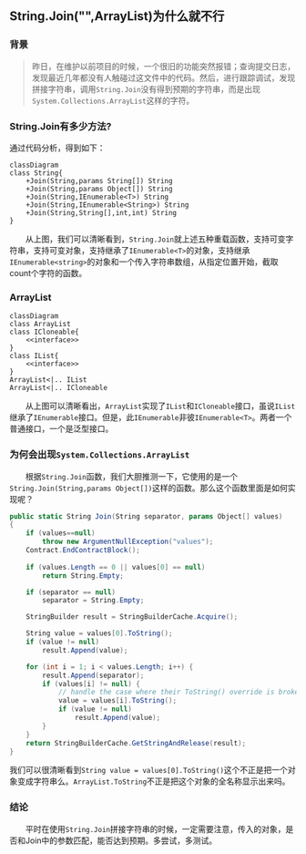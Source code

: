 ## String.Join("",ArrayList)为什么就不行

### 背景

> 昨日，在维护以前项目的时候，一个很旧的功能突然报错；查询提交日志，发现最近几年都没有人触碰过这文件中的代码。然后，进行跟踪调试，发现拼接字符串，调用`String.Join`没有得到预期的字符串，而是出现`System.Collections.ArrayList`这样的字符。

### String.Join有多少方法?

通过代码分析，得到如下：

```mermaid
classDiagram
class String{
	+Join(String,params String[]) String
	+Join(String,params Object[]) String
	+Join(String,IEnumerable<T>) String
	+Join(String,IEnumerable<String>) String
	+Join(String,String[],int,int) String
}
```

&emsp;&emsp;从上图，我们可以清晰看到，`String.Join`就上述五种重载函数，支持可变字符串，支持可变对象，支持继承了`IEnumerable<T>`的对象，支持继承`IEnumerable<string>`的对象和一个传入字符串数组，从指定位置开始，截取count个字符的函数。

### ArrayList

```mermaid
classDiagram
class ArrayList
class ICloneable{
	<<interface>>
}
class IList{
	<<interface>>
}
ArrayList<|.. IList
ArrayList<|.. ICloneable
```

&emsp;&emsp;从上图可以清晰看出，`ArrayList`实现了`IList`和`ICloneable`接口，虽说`IList`继承了`IEnumerable`接口。但是，此`IEnumerable`非彼`IEnumerable<T>`。两者一个普通接口，一个是泛型接口。

### 为何会出现`System.Collections.ArrayList`

&emsp;&emsp;根据`String.Join`函数，我们大胆推测一下，它使用的是一个`String.Join(String,params Object[])`这样的函数。那么这个函数里面是如何实现呢？

```c#
public static String Join(String separator, params Object[] values) 
{
    if (values==null)
        throw new ArgumentNullException("values");
    Contract.EndContractBlock();
 
    if (values.Length == 0 || values[0] == null)
        return String.Empty;

    if (separator == null)
        separator = String.Empty;

    StringBuilder result = StringBuilderCache.Acquire();

    String value = values[0].ToString();           
    if (value != null)
        result.Append(value);

    for (int i = 1; i < values.Length; i++) {
        result.Append(separator);
        if (values[i] != null) {
            // handle the case where their ToString() override is broken
            value = values[i].ToString();
            if (value != null)
                result.Append(value);
        }
    }
    return StringBuilderCache.GetStringAndRelease(result);
}
```

我们可以很清晰看到`String value = values[0].ToString()`这个不正是把一个对象变成字符串么。`ArrayList.ToString`不正是把这个对象的全名称显示出来吗。

### 结论

&emsp;&emsp;平时在使用`String.Join`拼接字符串的时候，一定需要注意，传入的对象，是否和Join中的参数匹配，能否达到预期。多尝试，多测试。
